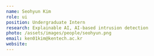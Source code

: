 ```yaml
---
name: Seohyun Kim
role: ui
position: Undergraduate Intern
research: Explainable AI, AI-based intrusion detection
photo: /assets/images/people/seohyun.png
email: ken01kim@kentech.ac.kr
website:
---
```

